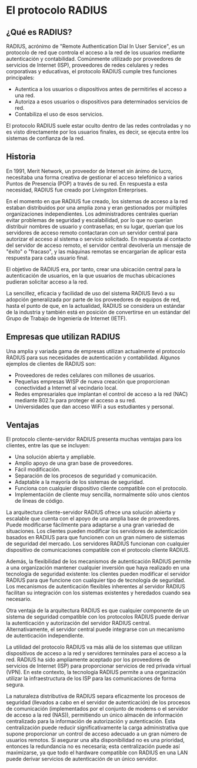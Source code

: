 # El protocolo RADIUS

## ¿Qué es RADIUS?

RADIUS, acrónimo de "Remote Authentication Dial In User Service", es un protocolo de red que controla el acceso a la red de los usuarios mediante autenticación y contabilidad. Comúnmente utilizado por proveedores de servicios de Internet (ISP), proveedores de redes celulares y redes corporativas y educativas, el protocolo RADIUS cumple tres funciones principales:

* Autentica a los usuarios o dispositivos antes de permitirles el acceso a una red. 
* Autoriza a esos usuarios o dispositivos para determinados servicios de red.
* Contabiliza el uso de esos servicios.

El protocolo RADIUS suele estar oculto dentro de las redes controladas y no es visto directamente por los usuarios finales, es decir, se ejecuta entre los sistemas de confianza de la red.

## Historia
En 1991, Merit Network, un proveedor de Internet sin ánimo de lucro, necesitaba una forma creativa de gestionar el acceso telefónico a varios Puntos de Presencia (POP) a través de su red. En respuesta a esta necesidad, RADIUS fue creado por Livingston Enterprises.

En el momento en que RADIUS fue creado, los sistemas de acceso a la red estaban distribuidos por una amplia zona y eran gestionados por múltiples organizaciones independientes. Los administradores centrales querían evitar problemas de seguridad y escalabilidad, por lo que no querían distribuir nombres de usuario y contraseñas; en su lugar, querían que los servidores de acceso remoto contactaran con un servidor central para autorizar el acceso al sistema o servicio solicitado. En respuesta al contacto del servidor de acceso remoto, el servidor central devolvería un mensaje de "éxito" o "fracaso", y las máquinas remotas se encargarían de aplicar esta respuesta para cada usuario final.

El objetivo de RADIUS era, por tanto, crear una ubicación central para la autenticación de usuarios, en la que usuarios de muchas ubicaciones pudieran solicitar acceso a la red.

La sencillez, eficacia y facilidad de uso del sistema RADIUS llevó a su adopción generalizada por parte de los proveedores de equipos de red, hasta el punto de que, en la actualidad, RADIUS se considera un estándar de la industria y también está en posición de convertirse en un estándar del Grupo de Trabajo de Ingeniería de Internet (IETF).

## Empresas que utilizan RADIUS
Una amplia y variada gama de empresas utilizan actualmente el protocolo RADIUS para sus necesidades de autenticación y contabilidad. Algunos ejemplos de clientes de RADIUS son:

* Proveedores de redes celulares con millones de usuarios. 
* Pequeñas empresas WISP de nueva creación que proporcionan conectividad a Internet al vecindario local. 
* Redes empresariales que implantan el control de acceso a la red (NAC) mediante 802.1x para proteger el acceso a su red. 
* Universidades que dan acceso WiFi a sus estudiantes y personal.

## Ventajas
El protocolo cliente-servidor RADIUS presenta muchas ventajas para los clientes, entre las que se incluyen:

* Una solución abierta y ampliable. 
* Amplio apoyo de una gran base de proveedores. 
* Fácil modificación. 
* Separación de los procesos de seguridad y comunicación.
* Adaptable a la mayoría de los sistemas de seguridad. 
* Funciona con cualquier dispositivo cliente compatible con el protocolo.
* Implementación de cliente muy sencilla, normalmente sólo unos cientos de líneas de código.

La arquitectura cliente-servidor RADIUS ofrece una solución abierta y escalable que cuenta con el apoyo de una amplia base de proveedores. Puede modificarse fácilmente para adaptarse a una gran variedad de situaciones. Los clientes pueden modificar los servidores de autenticación basados en RADIUS para que funcionen con un gran número de sistemas de seguridad del mercado. Los servidores RADIUS funcionan con cualquier dispositivo de comunicaciones compatible con el protocolo cliente RADIUS.

Además, la flexibilidad de los mecanismos de autenticación RADIUS permite a una organización mantener cualquier inversión que haya realizado en una tecnología de seguridad existente: los clientes pueden modificar el servidor RADIUS para que funcione con cualquier tipo de tecnología de seguridad. Los mecanismos de autenticación flexibles inherentes al servidor RADIUS facilitan su integración con los sistemas existentes y heredados cuando sea necesario.

Otra ventaja de la arquitectura RADIUS es que cualquier componente de un sistema de seguridad compatible con los protocolos RADIUS puede derivar la autenticación y autorización del servidor RADIUS central. Alternativamente, el servidor central puede integrarse con un mecanismo de autenticación independiente.

La utilidad del protocolo RADIUS va más allá de los sistemas que utilizan dispositivos de acceso a la red y servidores terminales para el acceso a la red. RADIUS ha sido ampliamente aceptado por los proveedores de servicios de Internet (ISP) para proporcionar servicios de red privada virtual (VPN). En este contexto, la tecnología RADIUS permite a una organización utilizar la infraestructura de los ISP para las comunicaciones de forma segura.

La naturaleza distributiva de RADIUS separa eficazmente los procesos de seguridad (llevados a cabo en el servidor de autenticación) de los procesos de comunicación (implementados por el conjunto de modems o el servidor de acceso a la red (NAS)), permitiendo un único almacén de información centralizado para la información de autorización y autenticación. Esta centralización puede reducir significativamente la carga administrativa que supone proporcionar un control de acceso adecuado a un gran número de usuarios remotos. Si asegurar una alta disponibilidad no es una prioridad, entonces la redundancia no es necesaria; esta centralización puede así maximizarse, ya que todo el hardware compatible con RADIUS en una LAN puede derivar servicios de autenticación de un único servidor.









